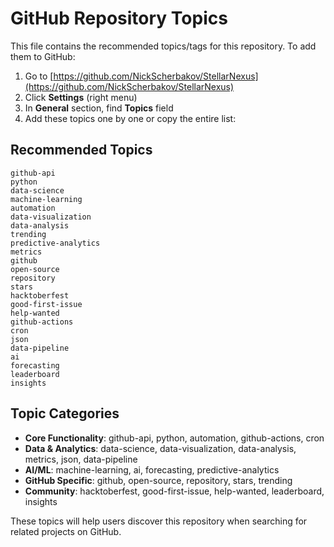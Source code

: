 # GitHub Repository Topics

This file contains the recommended topics/tags for this repository. To add them to GitHub:

1. Go to [https://github.com/NickScherbakov/StellarNexus](https://github.com/NickScherbakov/StellarNexus)
2. Click **Settings** (right menu)
3. In **General** section, find **Topics** field
4. Add these topics one by one or copy the entire list:

## Recommended Topics

```
github-api
python
data-science
machine-learning
automation
data-visualization
data-analysis
trending
predictive-analytics
metrics
github
open-source
repository
stars
hacktoberfest
good-first-issue
help-wanted
github-actions
cron
json
data-pipeline
ai
forecasting
leaderboard
insights
```

## Topic Categories

- **Core Functionality**: github-api, python, automation, github-actions, cron
- **Data & Analytics**: data-science, data-visualization, data-analysis, metrics, json, data-pipeline
- **AI/ML**: machine-learning, ai, forecasting, predictive-analytics
- **GitHub Specific**: github, open-source, repository, stars, trending
- **Community**: hacktoberfest, good-first-issue, help-wanted, leaderboard, insights

These topics will help users discover this repository when searching for related projects on GitHub.
